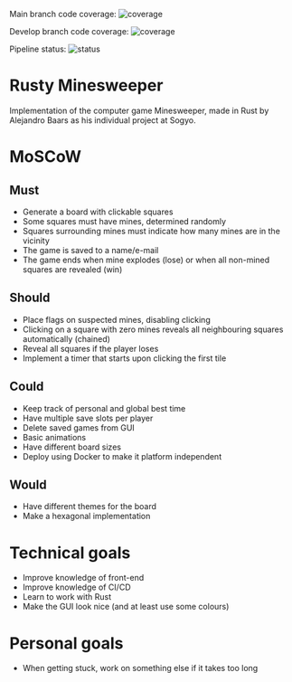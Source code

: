 Main branch code coverage: ![coverage](https://git.sogyo.nl/abaars/rusty-minesweeper/badges/main/coverage.svg?job=unit-tests) 

Develop branch code coverage: ![coverage](https://git.sogyo.nl/abaars/rusty-minesweeper/badges/develop/coverage.svg?job=unit-tests)

Pipeline status: ![status](https://git.sogyo.nl/abaars/rusty-minesweeper/badges/main/pipeline.svg?ignore_skipped=true)

# Rusty Minesweeper
Implementation of the computer game Minesweeper, made in Rust by Alejandro Baars as his individual project at Sogyo.


# MoSCoW
## Must
* Generate a board with clickable squares
* Some squares must have mines, determined randomly
* Squares surrounding mines must indicate how many mines are in the vicinity
* The game is saved to a name/e-mail
* The game ends when mine explodes (lose) or when all non-mined squares are revealed (win)

## Should
* Place flags on suspected mines, disabling clicking
* Clicking on a square with zero mines reveals all neighbouring squares automatically (chained)
* Reveal all squares if the player loses
* Implement a timer that starts upon clicking the first tile

## Could
* Keep track of personal and global best time
* Have multiple save slots per player
* Delete saved games from GUI
* Basic animations
* Have different board sizes
* Deploy using Docker to make it platform independent

## Would
* Have different themes for the board
* Make a hexagonal implementation


# Technical goals
* Improve knowledge of front-end
* Improve knowledge of CI/CD
* Learn to work with Rust
* Make the GUI look nice (and at least use some colours)


# Personal goals
* When getting stuck, work on something else if it takes too long
